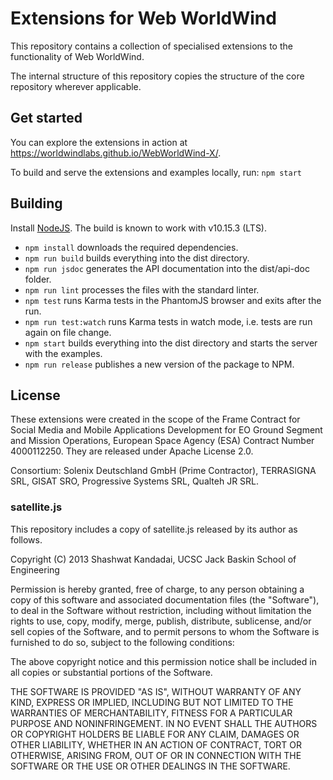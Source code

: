 # Extensions for Web WorldWind

This repository contains a collection of specialised extensions to the functionality of Web WorldWind.

The internal structure of this repository copies the structure of the core repository wherever applicable.

## Get started

You can explore the extensions in action at https://worldwindlabs.github.io/WebWorldWind-X/.

To build and serve the extensions and examples locally, run: `npm start`

## Building

Install [NodeJS](https://nodejs.org/en/). The build is known to work with v10.15.3 (LTS).

- `npm install` downloads the required dependencies.
- `npm run build` builds everything into the dist directory.
- `npm run jsdoc` generates the API documentation into the dist/api-doc folder.
- `npm run lint` processes the files with the standard linter.
- `npm test` runs Karma tests in the PhantomJS browser and exits after the run.
- `npm run test:watch` runs Karma tests in watch mode, i.e. tests are run again on file change.
- `npm start` builds everything into the dist directory and starts the server with the examples.
- `npm run release` publishes a new version of the package to NPM.

## License

These extensions were created in the scope of the Frame Contract for Social Media and Mobile Applications Development for EO Ground Segment and Mission Operations, European Space Agency (ESA) Contract Number 4000112250.
They are released under Apache License 2.0.

Consortium: Solenix Deutschland GmbH (Prime Contractor), TERRASIGNA SRL, GISAT SRO, Progressive Systems SRL, Qualteh JR SRL.

### satellite.js

This repository includes a copy of satellite.js released by its author as follows.

Copyright (C) 2013 Shashwat Kandadai, UCSC Jack Baskin School of Engineering

Permission is hereby granted, free of charge, to any person obtaining a copy of this software and associated documentation files (the "Software"), to deal in the Software without restriction, including without limitation the rights to use, copy, modify, merge, publish, distribute, sublicense, and/or sell copies of the Software, and to permit persons to whom the Software is furnished to do so, subject to the following conditions:

The above copyright notice and this permission notice shall be included in all copies or substantial portions of the Software.

THE SOFTWARE IS PROVIDED "AS IS", WITHOUT WARRANTY OF ANY KIND, EXPRESS OR IMPLIED, INCLUDING BUT NOT LIMITED TO THE WARRANTIES OF MERCHANTABILITY, FITNESS FOR A PARTICULAR PURPOSE AND NONINFRINGEMENT. IN NO EVENT SHALL THE AUTHORS OR COPYRIGHT HOLDERS BE LIABLE FOR ANY CLAIM, DAMAGES OR OTHER LIABILITY, WHETHER IN AN ACTION OF CONTRACT, TORT OR OTHERWISE, ARISING FROM, OUT OF OR IN CONNECTION WITH THE SOFTWARE OR THE USE OR OTHER DEALINGS IN THE SOFTWARE.
